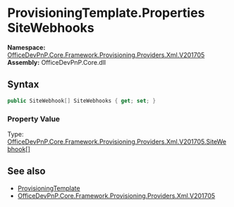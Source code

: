 # ProvisioningTemplate.Properties SiteWebhooks
  

**Namespace:** [OfficeDevPnP.Core.Framework.Provisioning.Providers.Xml.V201705](OfficeDevPnP.Core.Framework.Provisioning.Providers.Xml.V201705.md)  
**Assembly:** OfficeDevPnP.Core.dll  
## Syntax
```C#
public SiteWebhook[] SiteWebhooks { get; set; }
```

### Property Value
Type: [OfficeDevPnP.Core.Framework.Provisioning.Providers.Xml.V201705.SiteWebhook[]](OfficeDevPnP.Core.Framework.Provisioning.Providers.Xml.V201705.SiteWebhook.md)  

## See also
- [ProvisioningTemplate](OfficeDevPnP.Core.Framework.Provisioning.Providers.Xml.V201705.ProvisioningTemplate.md) 
- [OfficeDevPnP.Core.Framework.Provisioning.Providers.Xml.V201705](OfficeDevPnP.Core.Framework.Provisioning.Providers.Xml.V201705.md) 
